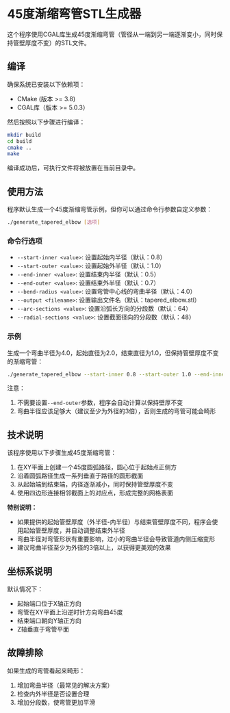 # 45度渐缩弯管STL生成器

这个程序使用CGAL库生成45度渐缩弯管（管径从一端到另一端逐渐变小，同时保持管壁厚度不变）的STL文件。

## 编译

确保系统已安装以下依赖项：
- CMake (版本 >= 3.8)
- CGAL库（版本 >= 5.0.3）

然后按照以下步骤进行编译：

```bash
mkdir build
cd build
cmake ..
make
```

编译成功后，可执行文件将被放置在当前目录中。

## 使用方法

程序默认生成一个45度渐缩弯管示例，但你可以通过命令行参数自定义参数：

```bash
./generate_tapered_elbow [选项]
```

### 命令行选项

- `--start-inner <value>`: 设置起始内半径（默认：0.8）
- `--start-outer <value>`: 设置起始外半径（默认：1.0）
- `--end-inner <value>`: 设置结束内半径（默认：0.5）
- `--end-outer <value>`: 设置结束外半径（默认：0.7）
- `--bend-radius <value>`: 设置弯管中心线的弯曲半径（默认：4.0）
- `--output <filename>`: 设置输出文件名（默认：tapered_elbow.stl）
- `--arc-sections <value>`: 设置沿弧长方向的分段数（默认：64）
- `--radial-sections <value>`: 设置截面径向的分段数（默认：48）

### 示例

生成一个弯曲半径为4.0，起始直径为2.0，结束直径为1.0，但保持管壁厚度不变的渐缩弯管：

```bash
./generate_tapered_elbow --start-inner 0.8 --start-outer 1.0 --end-inner 0.4 --bend-radius 4.0 --output my_elbow.stl
```

注意：
1. 不需要设置`--end-outer`参数，程序会自动计算以保持壁厚不变
2. 弯曲半径应该足够大（建议至少为外径的3倍），否则生成的弯管可能会畸形

## 技术说明

该程序使用以下步骤生成45度渐缩弯管：

1. 在XY平面上创建一个45度圆弧路径，圆心位于起始点正侧方
2. 沿着圆弧路径生成一系列垂直于路径的圆形截面
3. 从起始端到结束端，内径逐渐减小，同时保持管壁厚度不变
4. 使用四边形连接相邻截面上的对应点，形成完整的网格表面

**特别说明：**
- 如果提供的起始管壁厚度（外半径-内半径）与结束管壁厚度不同，程序会使用起始管壁厚度，并自动调整结束外半径
- 弯曲半径对弯管形状有重要影响，过小的弯曲半径会导致管道内侧压缩变形
- 建议弯曲半径至少为外径的3倍以上，以获得更美观的效果

## 坐标系说明

默认情况下：
- 起始端口位于X轴正方向
- 弯管在XY平面上沿逆时针方向弯曲45度
- 结束端口朝向Y轴正方向
- Z轴垂直于弯管平面

## 故障排除

如果生成的弯管看起来畸形：
1. 增加弯曲半径（最常见的解决方案）
2. 检查内外半径是否设置合理
3. 增加分段数，使弯管更加平滑 